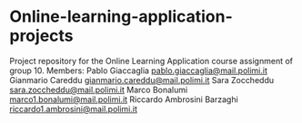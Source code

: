 # Online-learning-application-projects

Project repository for the Online Learning Application course assignment of group 10.
Members:
Pablo Giaccaglia            pablo.giaccaglia@mail.polimi.it
Gianmario Careddu           gianmario.careddu@mail.polimi.it
Sara Zoccheddu              sara.zoccheddu@mail.polimi.it
Marco Bonalumi              marco1.bonalumi@mail.polimi.it
Riccardo Ambrosini Barzaghi riccardo1.ambrosini@mail.polimi.it
